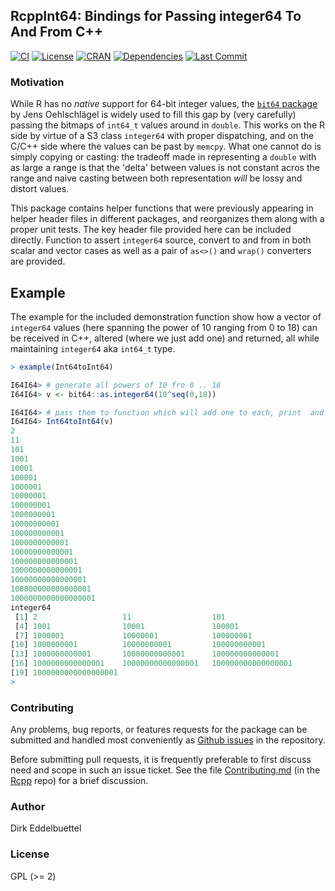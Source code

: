 
## RcppInt64: Bindings for Passing integer64 To And From C++

[![CI](https://github.com/eddelbuettel/RcppInt64/actions/workflows/r2u.yaml/badge.svg)](https://github.com/eddelbuettel/RcppInt64/actions/workflows/r2u.yaml)
[![License](https://eddelbuettel.github.io/badges/GPL2+.svg)](https://www.gnu.org/licenses/gpl-2.0.html)
[![CRAN](https://www.r-pkg.org/badges/version/RcppInt64)](https://cran.r-project.org/package=RcppInt64)
[![Dependencies](https://tinyverse.netlify.com/badge/RcppInt64)](https://cran.r-project.org/package=RcppInt64)
[![Last Commit](https://img.shields.io/github/last-commit/eddelbuettel/rcppint64)](https://github.com/eddelbuettel/rcppint64)

### Motivation

While R has no _native_ support for 64-bit integer values, the [`bit64`
package](https://cran.r-project.org/package=bit64) by Jens Oehlschlägel is widely used to fill this
gap by (very carefully) passing the bitmaps of `int64_t` values around in `double`.  This works on
the R side by virtue of a S3 class `integer64` with proper dispatching, and on the C/C++ side where
the values can be past by `memcpy`.  What one cannot do is simply copying or casting: the tradeoff
made in representing a `double` with as large a range is that the 'delta' between values is not
constant acros the range and naive casting between both representation *will* be lossy and distort
values.

This package contains helper functions that were previously appearing in helper header files in
different packages, and reorganizes them along with a proper unit tests.  The key header file
provided here can be included directly. Function to assert `integer64` source, convert to and from
in both scalar and vector cases as well as a pair of `as<>()` and `wrap()` converters are provided.

## Example

The example for the included demonstration function show how a vector of
`integer64` values (here spanning the power of 10 ranging from 0 to 18)
can be received in C++, altered (where we just add one) and returned, all
while maintaining `integer64` aka `int64_t` type.

```r
> example(Int64toInt64)

I64I64> # generate all powers of 10 fro 0 .. 18
I64I64> v <- bit64::as.integer64(10^seq(0,18))

I64I64> # pass them to function which will add one to each, print  and return
I64I64> Int64toInt64(v)
2
11
101
1001
10001
100001
1000001
10000001
100000001
1000000001
10000000001
100000000001
1000000000001
10000000000001
100000000000001
1000000000000001
10000000000000001
100000000000000001
1000000000000000001
integer64
 [1] 2                   11                  101
 [4] 1001                10001               100001
 [7] 1000001             10000001            100000001
[10] 1000000001          10000000001         100000000001
[13] 1000000000001       10000000000001      100000000000001
[16] 1000000000000001    10000000000000001   100000000000000001
[19] 1000000000000000001
>
```

### Contributing

Any problems, bug reports, or features requests for the package can be submitted and handled most
conveniently as [Github issues](https://github.com/eddelbuettel/rcppint64/issues) in the
repository.

Before submitting pull requests, it is frequently preferable to first discuss need and scope in such
an issue ticket.  See the file
[Contributing.md](https://github.com/RcppCore/Rcpp/blob/master/Contributing.md) (in the
[Rcpp](https://github.com/RcppCore/Rcpp) repo) for a brief discussion.

### Author

Dirk Eddelbuettel

### License

GPL (>= 2)
